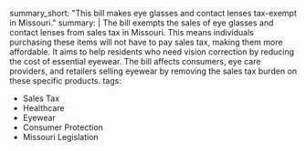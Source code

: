summary_short: "This bill makes eye glasses and contact lenses tax-exempt in Missouri."
summary: |
  The bill exempts the sales of eye glasses and contact lenses from sales tax in Missouri. This means individuals purchasing these items will not have to pay sales tax, making them more affordable. It aims to help residents who need vision correction by reducing the cost of essential eyewear. The bill affects consumers, eye care providers, and retailers selling eyewear by removing the sales tax burden on these specific products.
tags:
  - Sales Tax
  - Healthcare
  - Eyewear
  - Consumer Protection
  - Missouri Legislation
